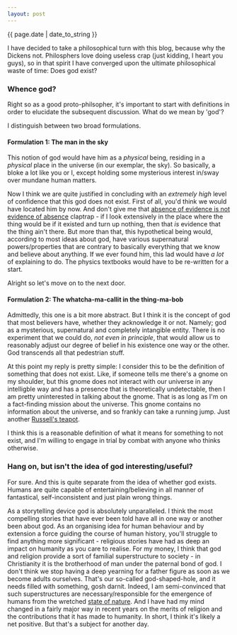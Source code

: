```yaml
---
layout: post
---
```


<p>{{ page.date | date_to_string }}</p>

I have decided to take a philosophical turn with this blog, because why the Dickens not. Philosphers love doing useless crap (just kidding, I heart you guys), so in that spirit I have converged upon the ultimate philosophical waste of time: Does god exist?

<h3> Whence god? </h3> 

Right so as a good proto-philsopher, it's important to start with definitions in order to elucidate the subsequent discussion. What do we mean by 'god'?

I distinguish between two broad formulations.

<h4> Formulation 1: The man in the sky </h4> 

This notion of god would have him as a <em>physical</em> being, residing in a <em>physical</em> place in the universe (in our exemplar, the sky). So basically, a bloke a lot like you or I, except holding some mysterious interest in/sway over mundane human matters. 

Now I think we are quite justified in concluding with an <em>extremely high</em> level of confidence that this god does not exist. First of all, you'd think we would have located him by now. And don't give me that <a href="https://en.wikipedia.org/wiki/Evidence_of_absence" target="_blank"> absence of evidence is not evidence of absence</a> claptrap - if I look extensively in the place where the thing would be if it existed and turn up nothing, then that <em>is</em> evidence that the thing ain't there. But more than that, this hypothetical being would, according to most ideas about god, have various supernatural powers/properties that are contrary to basically everything that we know and believe about anything. If we ever found him, this lad would have <em>a lot</em> of explaining to do. The physics textbooks would have to be re-written for a start.

Alright so let's move on to the next door.

<h4> Formulation 2: The whatcha-ma-callit  in the thing-ma-bob </h4> 

Admittedly, this one is a bit more abstract. But I think it is the concept of god that most believers have, whether they acknowledge it or not. Namely; god as a mysterious, supernatural and completely intangible entity. There is no experiment that we could do, <em>not even in principle</em>, that would allow us to reasonably adjust our degree of belief in his existence one way or the other. God transcends all that pedestrian stuff.

At this point my reply is pretty simple: I consider this to be the definition of something that does not exist. Like, if someone tells me there's a gnome on my shoulder, but this gnome does not interact with our universe in any intelligble way and has a presence that is theoretically undetectable, then I am pretty uninterested in talking about the gnome. That is as long as I'm on a fact-finding mission about the universe. This gnome contains no information about the universe, and so frankly can take a running jump. Just another <a href="https://en.wikipedia.org/wiki/Russell%27s_teapot" target="_blank">Russell's teapot</a>. 

I think this is a reasonable definition of what it means for something to not exist, and I'm willing to engage in trial by combat with anyone who thinks otherwise.

<h3> Hang on, but isn't the idea of god interesting/useful? </h3> 

For sure. And this is quite separate from the idea of whether god exists. Humans are quite capable of entertaining/believing in all manner of fantastical, self-inconsistent and just plain wrong things. 

As a storytelling device god is absolutely unparalleled. I think the most compelling stories that have ever been told have all in one way or another been about god. As an organising idea for human behaviour and by extension a force guiding the course of human history, you'll struggle to find anything more significant - religious stories have had as deep an impact on humanity as you care to realise. For my money, I think that god and religion provide a sort of familial superstructure to society - in Christianity it is the brotherhood of man under the paternal bond of god. I don't think we stop having a deep yearning for a father figure as soon as we become adults ourselves. That's our so-called god-shaped-hole, and it needs filled with something, gosh darnit. Indeed, I am semi-convinced that such superstructures are necessary/responsible for the emergence of humans from the wretched <a href="https://en.wikipedia.org/wiki/State_of_nature" target="_blank">state of nature</a>. And I have had my mind changed in a fairly major way in recent years on the merits of religion and the contributions that it has made to humanity. In short, I think it's likely a net positive. But that's a subject for another day.



